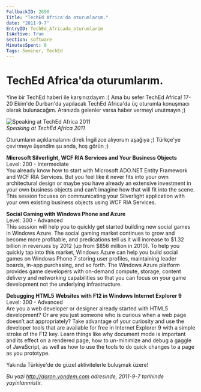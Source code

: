 ```yaml
---
FallbackID: 2690
Title: "TechEd Africa'da oturumlarım."
date: "2011-9-7"
EntryID: TechEd_Africada_oturumlarim
IsActive: True
Section: software
MinutesSpent: 0
Tags: Seminer, TechEd
---
```

# TechEd Africa'da oturumlarım.
Yine bir TechEd haberi ile karşınızdayım :) Ama bu sefer TechEd Africa!
17-20 Ekim'de Durban'da yapılacak TechEd Africa'da üç oturumla konuşmacı
olarak bulunacağım. Aranızda gelenler varsa haber vermeyi unutmayın ;)

![Speaking at TechEd Africa
2011](media/TechEd_Africada_oturumlarim/teched_africa_11.jpg)\
*Speaking at TechEd Africa 2011*

Oturumların açıklamalarını direk İngilizce alıyorum aşağıya ;) Türkçe'ye
çevirmeye üşendim şu anda, hoş görün ;)

**Microsoft Silverlight, WCF RIA Services and Your Business Objects**\
Level: 200 - Intermediate\
You already know how to start with Microsoft ADO.NET Entity Framework
and WCF RIA Services. But you feel like it never fits into your own
architectural design or maybe you have already an extensive investment
in your own business objects and can’t imagine how that will fit into
the scene. This session focuses on communicating your Silverlight
application with your own existing business objects using WCF RIA
Services.

**Social Gaming with Windows Phone and Azure**\
Level: 300 - Advanced\
This session will help you to quickly get started building new social
games in Windows Azure. The social gaming market continues to grow and
become more profitable, and predications tell us it will increase to
\$1.32 billion in revenues by 2012 (up from \$856 million in 2010). To
help you quickly tap into this market, Windows Azure can help you build
social games on Windows Phone 7 storing user profiles, maintaining
leader boards, in-app purchasing, and so forth. The Windows Azure
platform provides game developers with on-demand compute, storage,
content delivery and networking capabilities so that you can focus on
your game development not the underlying infrastructure.

**Debugging HTML5 Websites with F12 in Windows Internet Explorer 9**\
Level: 300 - Advanced\
Are you a web developer or designer already started with HTML5
development? Or are you just someone who is curious when a web page
doesn’t act appropriately? Take advantage of your curiosity and use the
developer tools that are available for free in Internet Explorer 9 with
a simple stroke of the F12 key. Learn things like why document mode is
important and its effect on a rendered page, how to un-minimize and
debug a gaggle of JavaScript, as well as how to use the tools to do
quick changes to a page as you prototype.

Yakında Türkiye'de de güzel aktivitelerle buluşmak üzere!



*Bu yazi http://daron.yondem.com adresinde, 2011-9-7 tarihinde yayinlanmistir.*
